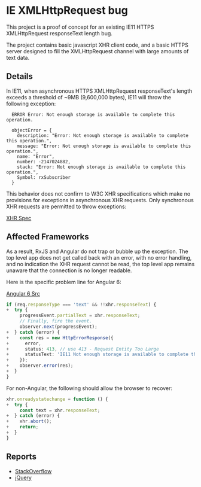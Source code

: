 # IE XMLHttpRequest bug

This project is a proof of concept for an existing IE11 HTTPS XMLHttpRequest responseText length bug.

The project contains basic javascript XHR client code, and a basic HTTPS server designed to fill the XMLHttpRequest channel with large amounts of text data.

## Details

In IE11, when asynchronous HTTPS XMLHttpRequest responseText's length exceeds a threshold of ~9MB (9,600,000 bytes), IE11 will throw the following exception:

```text
  ERROR Error: Not enough storage is available to complete this operation.

  objectError = {
    description: "Error: Not enough storage is available to complete this operation.",
    message: "Error: Not enough storage is available to complete this operation.",
    name: "Error",
    number: -2147024882,
    stack: "Error: Not enough storage is available to complete this operation.",
    Symbol: rxSubscriber
  }
```

This behavior does not confirm to W3C XHR specifications which make no provisions for exceptions in asynchronous XHR requests. Only synchronous XHR requests are permitted to throw exceptions:

[XHR Spec](https://xhr.spec.whatwg.org)

## Affected Frameworks

As a result, RxJS and Angular do not trap or bubble up the exception. The top level app does not get called back with an error, with no error handling, and no indication the XHR request cannot be read, the top level app remains unaware that the connection is no longer readable.

Here is the specific problem line for Angular 6:

[Angular 6 Src](https://github.com/angular/angular/blob/6.0.x/packages/common/http/src/xhr.ts#L274)

```typescript
if (req.responseType === 'text' && !!xhr.responseText) {
+  try {
     progressEvent.partialText = xhr.responseText;
     // Finally, fire the event.
     observer.next(progressEvent);
+  } catch (error) {
+    const res = new HttpErrorResponse({
+      error,
+      status: 413, // use 413 - Request Entity Too Large
+      statusText: 'IE11 Not enough storage is available to complete this operation',
+    });
+    observer.error(res);
+  }
}
```

For non-Angular, the following should allow the browser to recover:

```javascript
xhr.onreadystatechange = function () {
+  try {
     const text = xhr.responseText;
+  } catch (error) {
+    xhr.abort();
+    return;
+  }
}
```

## Reports

- [StackOverflow](https://stackoverflow.com/search?q=responseText+%22Not+enough+storage+is+available+to+complete+this+operation%22)
- [jQuery](https://github.com/jquery/jquery/issues/3499)
